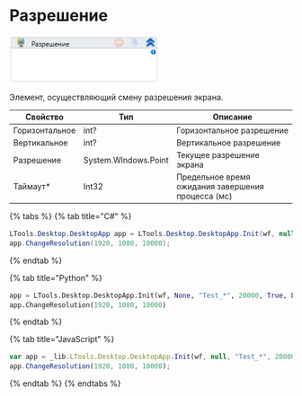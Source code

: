 # Разрешение

![](<../../../.gitbook/assets/image (111).png>)

Элемент, осуществляющий смену разрешения экрана.

| Свойство       | Тип                  | Описание                                           |
| -------------- | -------------------- | -------------------------------------------------- |
| Горизонтальное | int?                 | Горизонтальное разрешение                          |
| Вертикальное   | int?                 | Вертикальное разрешение                            |
| Разрешение     | System.WIndows.Point | Текущее разрешение экрана                          |
| Таймаут\*      | Int32                | Предельное время ожидания завершения процесса (мс) |

{% tabs %}
{% tab title="C#" %}
```csharp
LTools.Desktop.DesktopApp app = LTools.Desktop.DesktopApp.Init(wf, null, "Test_*", 20000, true, LTools.Desktop.Model.DesktopTypes.UIAUTOMATION);
app.ChangeResolution(1920, 1080, 10000);
```
{% endtab %}

{% tab title="Python" %}
```python
app = LTools.Desktop.DesktopApp.Init(wf, None, "Test_*", 20000, True, LTools.Desktop.Model.DesktopTypes.UIAUTOMATION)
app.ChangeResolution(1920, 1080, 10000)
```
{% endtab %}

{% tab title="JavaScript" %}
```javascript
var app = _lib.LTools.Desktop.DesktopApp.Init(wf, null, "Test_*", 20000, true, _lib.LTools.Desktop.Model.DesktopTypes.UIAUTOMATION);
app.ChangeResolution(1920, 1080, 10000);
```
{% endtab %}
{% endtabs %}
